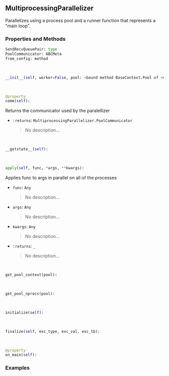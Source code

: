 ## <a id="McUtils.McUtils.Parallelizers.Parallelizers.MultiprocessingParallelizer">MultiprocessingParallelizer</a>
Parallelizes using a  process pool and a runner
function that represents a "main loop".

### Properties and Methods
```python
SendRecvQueuePair: type
PoolCommunicator: ABCMeta
from_config: method
```
<a id="McUtils.McUtils.Parallelizers.Parallelizers.MultiprocessingParallelizer.__init__" class="docs-object-method">&nbsp;</a>
```python
__init__(self, worker=False, pool: <bound method BaseContext.Pool of <multiprocessing.context.DefaultContext instance>> = None, context=None, manager=None, **kwargs): 
```

<a id="McUtils.McUtils.Parallelizers.Parallelizers.MultiprocessingParallelizer.comm" class="docs-object-method">&nbsp;</a>
```python
@property
comm(self): 
```
Returns the communicator used by the paralellizer
- `:returns`: `MultiprocessingParallelizer.PoolCommunicator`
    >No description...

<a id="McUtils.McUtils.Parallelizers.Parallelizers.MultiprocessingParallelizer.__getstate__" class="docs-object-method">&nbsp;</a>
```python
__getstate__(self): 
```

<a id="McUtils.McUtils.Parallelizers.Parallelizers.MultiprocessingParallelizer.apply" class="docs-object-method">&nbsp;</a>
```python
apply(self, func, *args, **kwargs): 
```
Applies func to args in parallel on all of the processes
- `func`: `Any`
    >No description...
- `args`: `Any`
    >No description...
- `kwargs`: `Any`
    >No description...
- `:returns`: `_`
    >No description...

<a id="McUtils.McUtils.Parallelizers.Parallelizers.MultiprocessingParallelizer.get_pool_context" class="docs-object-method">&nbsp;</a>
```python
get_pool_context(pool): 
```

<a id="McUtils.McUtils.Parallelizers.Parallelizers.MultiprocessingParallelizer.get_pool_nprocs" class="docs-object-method">&nbsp;</a>
```python
get_pool_nprocs(pool): 
```

<a id="McUtils.McUtils.Parallelizers.Parallelizers.MultiprocessingParallelizer.initialize" class="docs-object-method">&nbsp;</a>
```python
initialize(self): 
```

<a id="McUtils.McUtils.Parallelizers.Parallelizers.MultiprocessingParallelizer.finalize" class="docs-object-method">&nbsp;</a>
```python
finalize(self, exc_type, exc_val, exc_tb): 
```

<a id="McUtils.McUtils.Parallelizers.Parallelizers.MultiprocessingParallelizer.on_main" class="docs-object-method">&nbsp;</a>
```python
@property
on_main(self): 
```

### Examples


